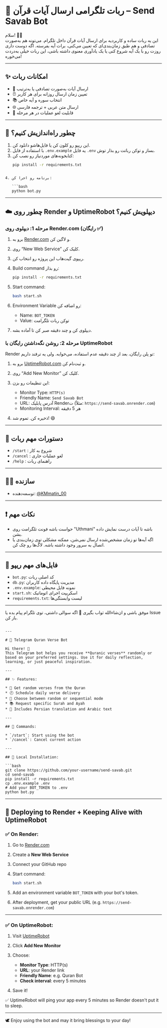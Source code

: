 
# 🕌 ربات تلگرامی ارسال آیات قرآن – Send Savab Bot

سلام! 🙋‍♂️  
این یه ربات ساده و کاربردیه برای ارسال آیات قرآن داخل تلگرام. می‌تونه هم به‌صورت تصادفی و هم طبق زمان‌بندی‌ای که تعیین می‌کنی، برات آیه بفرسته. اگه دوست داری روزت رو با یک آیه شروع کنی یا یک یادآوری معنوی داشته باشی، این ربات خیلی به‌دردت می‌خوره!

---

## ✨ امکانات ربات

- 📖 ارسال آیات به‌صورت تصادفی یا به‌ترتیب
- ⏰ تعیین زمان ارسال روزانه برای هر کاربر
- 📚 انتخاب سوره و آیه خاص
- 🌐 ارسال متن عربی + ترجمه فارسی
- 🔄 قابلیت لغو عملیات در هر مرحله

---

## 🚀 چطور راه‌اندازیش کنیم؟

1. این ریپو رو کلون کن یا فایل‌هاشو دانلود کن.
2. با استفاده از فایل `.env.example` یه فایل `.env` بساز و توکن رباتت رو بذار توش.
3. کتابخونه‌های موردنیاز رو نصب کن:
   ```bash
   pip install -r requirements.txt
```

4. برنامه رو اجرا کن:

   ```bash
   python bot.py
   ```

---

## ☁️ چطور روی Render و UptimeRobot دیپلویش کنیم؟

### مرحله 1: دیپلوی روی Render.com (رایگان ✅)

1. برو به [Render.com](https://render.com) و لاگین کن.

2. روی “New Web Service” کلیک کن.

3. ریپوی گیت‌هاب این پروژه رو انتخاب کن.

4. Build command رو بذار:

   ```bash
   pip install -r requirements.txt
   ```

5. Start command:

   ```bash
   bash start.sh
   ```

6. Environment Variable رو اضافه کن:

   * Name: `BOT_TOKEN`
   * Value: توکن ربات تلگرامت

7. دیپلوی کن و چند دقیقه صبر کن تا آماده بشه.

### مرحله 2: روشن نگه‌داشتن رایگان با UptimeRobot

Render تو پلن رایگان، بعد از چند دقیقه عدم استفاده، می‌خوابه. ولی یه ترفند داریم:

1. برو به [UptimeRobot.com](https://uptimerobot.com) و ثبت‌نام کن.
2. روی “Add New Monitor” کلیک کن.
3. این تنظیمات رو بزن:

   * Monitor Type: `HTTP(s)`
   * Friendly Name: `Send Savab Bot`
   * URL: آدرس پابلیک Renderت (مثلاً: `https://send-savab.onrender.com`)
   * Monitoring Interval: هر 5 دقیقه
4. ذخیره کن. تموم شد! 😄

---

## 🧪 دستورات مهم ربات

* `/start` : شروع به کار
* `/cancel` : لغو عملیات جاری
* `/help` : راهنمای ربات

---

## 👨‍💻 سازنده

* توسعه‌دهنده: [@KMmatin\_00](https://t.me/KMmatin_00)

---

## ❗ نکات مهم

* حواست باشه فونت تلگرامت روی "Uthmani" باشه تا آیات درست نمایش داده بشن.
* اگه آیه‌ها تو زمان مشخص‌شده ارسال نمی‌شن، ممکنه مشکلی توی زمان‌بندی یا اتصال به سرور وجود داشته باشه. لاگ‌ها رو چک کن.

---

## 📁 فایل‌های مهم ریپو

* `bot.py`: کد اصلی ربات
* `db.py`: مدیریت پایگاه داده کاربران
* `.env.example`: نمونه فایل محیطی
* `start.sh`: اسکریپت اجرای اتوماتیک
* `requirements.txt`: لیست وابستگی‌ها

---

موفق باشی و ان‌شاءالله ثواب بگیری 💚
اگه سوالی داشتی، توی تلگرام پیام بده یا Issue باز کن.

```

---

# 🕌 Telegram Quran Verse Bot

Hi there! 🙌
This Telegram bot helps you receive **Quranic verses** randomly or based on your preferred settings. Use it for daily reflection, learning, or just peaceful inspiration.

---

## ✨ Features:

* 📖 Get random verses from the Quran
* 🕗 Schedule daily verse delivery
* 🔄 Choose between random or sequential mode
* 📚 Request specific Surah and Ayah
* 💬 Includes Persian translation and Arabic text

---

## 🧭 Commands:

* `/start`: Start using the bot
* `/cancel`: Cancel current action

---

## 🧩 Local Installation:

```bash
git clone https://github.com/your-username/send-savab.git
cd send-savab
pip install -r requirements.txt
cp .env.example .env
# Add your BOT_TOKEN to .env
python bot.py
```

---

## 🚀 Deploying to Render + Keeping Alive with UptimeRobot

### ✅ On Render:

1. Go to [Render.com](https://render.com)
2. Create a **New Web Service**
3. Connect your GitHub repo
4. Start command:

   ```bash
   bash start.sh
   ```
5. Add an environment variable `BOT_TOKEN` with your bot's token.
6. After deployment, get your public URL (e.g. `https://send-savab.onrender.com`)

---

### ✅ On UptimeRobot:

1. Visit [UptimeRobot](https://uptimerobot.com)
2. Click **Add New Monitor**
3. Choose:

   * **Monitor Type**: HTTP(s)
   * **URL**: your Render link
   * **Friendly Name**: e.g. Quran Bot
   * **Check interval**: every 5 minutes
4. Save it!

✅ UptimeRobot will ping your app every 5 minutes so Render doesn't put it to sleep.

---

🕊️ Enjoy using the bot and may it bring blessings to your day!




